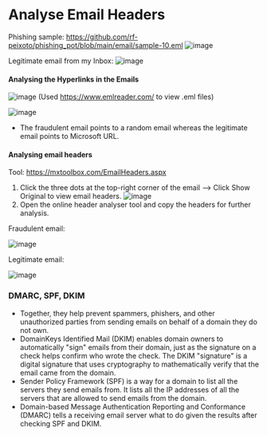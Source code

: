 # Analyse Email Headers

Phishing sample: https://github.com/rf-peixoto/phishing_pot/blob/main/email/sample-10.eml
![image](https://github.com/user-attachments/assets/39d6a028-114f-46dd-b172-3927a6896f6e)

Legitimate email from my Inbox:
![image](https://github.com/user-attachments/assets/ca9dffe3-e2bb-4329-986d-105d4b3a3f2c)

#### Analysing the Hyperlinks in the Emails

![image](https://github.com/user-attachments/assets/5e06d341-36a6-4fd0-9b45-38d03263ca0e)
(Used https://www.emlreader.com/ to view .eml files)

![image](https://github.com/user-attachments/assets/ff414402-c3a5-4d63-b5e4-55d0552bb462)
- The fraudulent email points to a random email whereas the legitimate email points to Microsoft URL.

#### Analysing email headers

Tool: https://mxtoolbox.com/EmailHeaders.aspx

1. Click the three dots at the top-right corner of the email --> Click Show Original to view email headers.
![image](https://github.com/user-attachments/assets/9e1b3046-30b4-4694-9fd6-d5bac83dd000)
2. Open the online header analyser tool and copy the headers for further analysis.

Fraudulent email:

![image](https://github.com/user-attachments/assets/b97cc278-d910-45a0-8b3c-b4aa9d90d11b)

Legitimate email:

![image](https://github.com/user-attachments/assets/dcd1ff6e-7e24-4833-9e54-994ea689de66)

### DMARC, SPF, DKIM
- Together, they help prevent spammers, phishers, and other unauthorized parties from sending emails on behalf of a domain they do not own.
- DomainKeys Identified Mail (DKIM) enables domain owners to automatically "sign" emails from their domain, just as the signature on a check helps confirm who wrote the check. The DKIM "signature" is a digital signature that uses cryptography to mathematically verify that the email came from the domain.
- Sender Policy Framework (SPF) is a way for a domain to list all the servers they send emails from. It lists all the IP addresses of all the servers that are allowed to send emails from the domain.
- Domain-based Message Authentication Reporting and Conformance (DMARC) tells a receiving email server what to do given the results after checking SPF and DKIM. 
